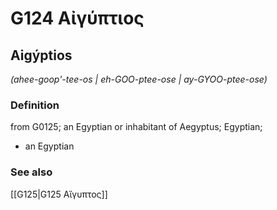 # G124 Αἰγύπτιος

## Aigýptios

_(ahee-goop'-tee-os | eh-GOO-ptee-ose | ay-GYOO-ptee-ose)_

### Definition

from G0125; an Egyptian or inhabitant of Aegyptus; Egyptian; 

- an Egyptian

### See also

[[G125|G125 Αἴγυπτος]]
